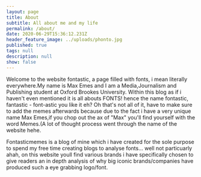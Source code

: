 ```yaml
---
layout: page
title: About
subtitle: All about me and my life
permalink: /about/
date: 2020-06-29T15:36:12.231Z
header_feature_image: ../uploads/phonto.jpg
published: true
tags: null
description: null
show: false
---
```

Welcome to the website fontastic, a page filled with fonts, i mean literally everywhere.My name is Max Emes and I am a Media,Journalism and Publishing student at Oxford Brookes University. Within this blog as if i haven't even mentioned it is all abouts FONTS! hence the name fontastic, fantastic - font-astic you like it eh? Oh that's not all of it, have to make sure to add the memes afterwards because due to the fact i have a very unique name Max Emes,if you chop out the ax of "Max" you'll find yourself with the word Memes.(A lot of thought process went through the name of the website hehe.

Fontasticmemes is a blog of mine which i have created for the sole purpose to spend my free time creating blogs to analyse fonts... well not particuarly ahah, on this website youll find various brands i have specifically chosen to give readers an in depth analysis of why big iconic brands/companies have produced such a eye grabbing logo/font.